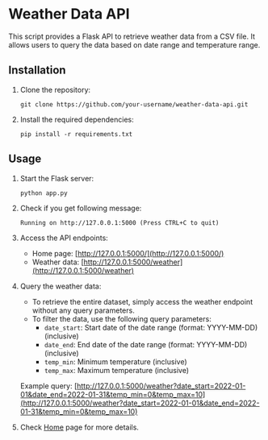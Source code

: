 # Weather Data API

This script provides a Flask API to retrieve weather data from a CSV file. It allows users to query the data based on date range and temperature range.

## Installation

1. Clone the repository:

   ```
   git clone https://github.com/your-username/weather-data-api.git
   ```

2. Install the required dependencies:

   ```
   pip install -r requirements.txt
   ```

## Usage

1. Start the Flask server:

   ```
   python app.py
   ```
2. Check if you get following message:
    ```
    Running on http://127.0.0.1:5000 (Press CTRL+C to quit)   
    ```
3. Access the API endpoints:

   - Home page: [http://127.0.0.1:5000/](http://127.0.0.1:5000/)
   - Weather data: [http://127.0.0.1:5000/weather](http://127.0.0.1:5000/weather)

4. Query the weather data:

   - To retrieve the entire dataset, simply access the weather endpoint without any query parameters.
   - To filter the data, use the following query parameters:
     - `date_start`: Start date of the date range (format: YYYY-MM-DD)(inclusive)
     - `date_end`: End date of the date range (format: YYYY-MM-DD)(inclusive)
     - `temp_min`: Minimum temperature (inclusive)
     - `temp_max`: Maximum temperature (inclusive)

   Example query: [http://127.0.0.1:5000/weather?date_start=2022-01-01&date_end=2022-01-31&temp_min=0&temp_max=10](http://127.0.0.1:5000/weather?date_start=2022-01-01&date_end=2022-01-31&temp_min=0&temp_max=10)

5. Check [Home](http://127.0.0.1:5000/) page for more details.